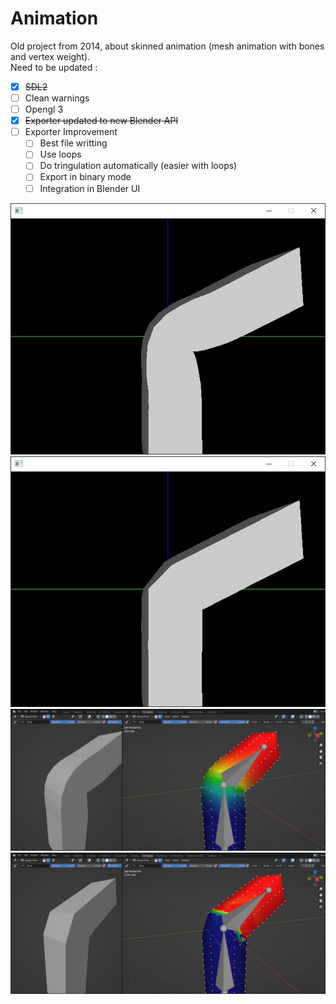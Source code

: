 # Animation

Old project from 2014, about skinned animation (mesh animation with bones and vertex weight).  
Need to be updated :

* [x] ~~SDL2~~
* [ ] Clean warnings
* [ ] Opengl 3
* [x] ~~Exporter updated to new Blender API~~
* [ ] Exporter Improvement
  * [ ] Best file writting
  * [ ] Use loops
  * [ ] Do tringulation automatically (easier with loops)
  * [ ] Export in binary mode
  * [ ] Integration in Blender UI

![screenshoot](etc/with.jpg)
![screenshoot](etc/without.jpg)
![screenshoot](etc/with_weight.jpg)
![screenshoot](etc/without_weight.jpg)
